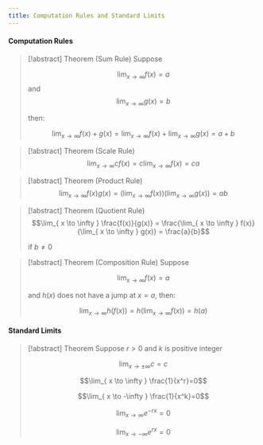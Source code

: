 ```yaml
---
title: Computation Rules and Standard Limits
---
```


#### Computation Rules
> [!abstract] Theorem (Sum Rule)
> Suppose
> 
> $$\lim_{ x \to \infty } f(x) = a$$ and $$\lim_{ x \to \infty } g(x) = b$$
> 
> then:
> 
> $$\lim_{ x \to \infty } f(x)+g(x) = \lim_{ x \to \infty } f(x) + \lim_{ x \to \infty } g(x) = a+b$$

> [!abstract] Theorem (Scale Rule)
> $$\lim_{ x \to \infty } cf(x) = c \lim_{ x \to \infty } f(x) = ca$$

> [!abstract] Theorem (Product Rule)
> $$\lim_{ x \to \infty } f(x)g(x) = (\lim_{ x \to \infty } f(x))(\lim_{ x \to \infty } g(x)) = ab$$

> [!abstract] Theorem (Quotient Rule)
> $$\lim_{ x \to \infty } \frac{f(x)}{g(x)} = \frac{\lim_{ x \to \infty } f(x)}{\lim_{ x \to \infty } g(x)} = \frac{a}{b}$$
> 
> if $b ≠ 0$

> [!abstract] Theorem (Composition Rule)
> Suppose
> 
> $$\lim_{ x \to \infty } f(x) = a$$
> 
> and $h(x)$ does not have a jump at $x=a$, then:
> 
> $$\lim_{ x \to \infty } h(f(x)) = h(\lim_{ x \to \infty } f(x)) = h(a)$$

#### Standard Limits
> [!abstract] Theorem
> Suppose $r>0$ and $k$ is positive integer
> 
> $$\lim_{ x \to \pm\infty } c=c $$
> 
> $$\lim_{ x \to \infty } \frac{1}{x^r}=0$$
> 
> $$\lim_{ x \to -\infty } \frac{1}{x^k}=0$$
> 
> $$\lim_{ x \to \infty } e^{-rx} = 0$$
> 
> $$\lim_{ x \to -\infty } e^{rx} = 0$$

